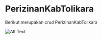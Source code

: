 # PerizinanKabTolikara
Berikut merupakan crud PerizinanKabTolikara

![Alt Text](kamar/foto/halaman_login.png)


